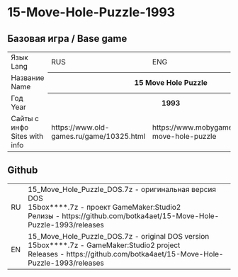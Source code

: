 # 15-Move-Hole-Puzzle-1993
## Базовая игра / Base game
<table>
  <tr><td>Язык<br/>Lang</td><td>RUS</td><td>ENG</td></tr>
  <tr><td>Название<br/>Name</td><th colspan=2>15 Move Hole Puzzle</th></tr>
  <tr><td>Год<br/>Year</td><th colspan=2>1993</th></tr>
  <tr><td>Сайты с инфо<br/>Sites with info</td><td>https://www.old-games.ru/game/10325.html</td><td>https://www.mobygames.com/game/15-move-hole-puzzle</td></tr>  
</table>

## Github

<table>  
  <tr><td>RU</td><td>15_Move_Hole_Puzzle_DOS.7z - оригинальная версия DOS<br/>
    15box****.7z - проект GameMaker:Studio2<br/>
    Релизы - https://github.com/botka4aet/15-Move-Hole-Puzzle-1993/releases
    </td></tr>
  <tr><td>EN</td><td>15_Move_Hole_Puzzle_DOS.7z - original DOS version<br/>
    15box****.7z - GameMaker:Studio2 project<br/>
    Releases - https://github.com/botka4aet/15-Move-Hole-Puzzle-1993/releases 
    </td></tr> 
</table>
